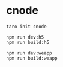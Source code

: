 # cnode

```shell
taro init cnode
```

```shell
npm run dev:h5
npm run build:h5
```

```shell
npm run dev:weapp
npm run build:weapp
```
